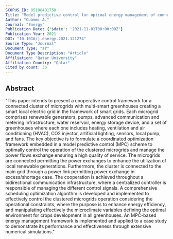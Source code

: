 ```yaml
---
SCOPUS_ID: 85108401758
Title: "Model predictive control for optimal energy management of connected cluster of microgrids with net zero energy multi-greenhouses"
Author: "Ouammi A."
Journal: "Energy"
Publication Date: {'$date': '2021-11-01T00:00:00Z'}
Publication Year: 2021
DOI: "10.1016/j.energy.2021.121274"
Source Type: "Journal"
Document Type: "ar"
Document Type Description: "Article"
Affiliation: "Qatar University"
Affiliation Country: "Qatar"
Cited by count: 36
---
```


## Abstract
"This paper intends to present a cooperative control framework for a connected cluster of microgrids with multi-smart greenhouses creating a smart local electric grid in the framework of smart grids. Each microgrid comprises renewable generators, pumps, advanced communication and metering infrastructure, water reservoir, energy storage device, and a set of greenhouses where each one includes heating, ventilation and air conditioning (HVAC), CO2 injector, artificial lighting, sensors, local pump, and fans. The key objective is to formulate a coordinated optimization framework embedded in a model predictive control (MPC) scheme to optimally control the operation of the clustered microgrids and manage the power flows exchange ensuring a high quality of service. The microgrids are connected permitting the power exchanges to enhance the utilization of local renewable generations. Furthermore, the cluster is connected to the main grid through a power link permitting power exchange in excess/shortage case. The cooperation is achieved throughout a bidirectional communication infrastructure, where a centralized controller is responsible of managing the different control signals. A comprehensive scheduling optimization algorithm is developed and implemented to effectively control the clustered microgrids operation considering the operational constraints, where the purpose is to enhance energy efficiency, and manipulating effectively the microclimate variables defining the optimal environment for crops development in all greenhouses. An MPC-based energy management framework is implemented and applied to a case study to demonstrate its performance and effectiveness through extensive numerical simulations."
